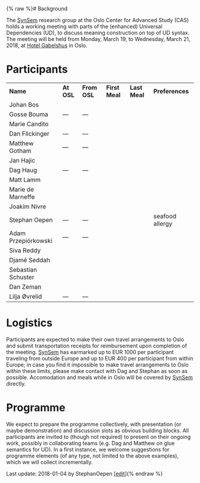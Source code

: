 {% raw %}# Background

The [SynSem](https://blog.inductorsoftware.com/docsproto/summits/SynSem) research group at the Oslo Center for Advanced
Study (CAS) holds a working meeting with parts of the (enhanced)
Universal Dependencies (UD), to discuss meaning construction on top of
UD syntax. The meeting will be held from Monday, March 19, to Wednesday,
March 21, 2018, at [Hotel
Gabelshus](https://www.nordicchoicehotels.no/hotell/norge/oslo/clarion-collection-hotel-gabelshus/?gclid=EAIaIQobChMIofbQ5_G72AIVHYuyCh3UpQKcEAAYASAAEgKUnfD_BwE)
in Oslo.

# Participants

|                     |            |              |                |               |                 |
|---------------------|------------|--------------|----------------|---------------|-----------------|
| **Name**            | **At OSL** | **From OSL** | **First Meal** | **Last Meal** | **Preferences** |
| Johan Bos           |            |              |                |               |                 |
| Gosse Bouma         | —          | —            |                |               |                 |
| Marie Candito       |            |              |                |               |                 |
| Dan Flickinger      | —          | —            |                |               |                 |
| Matthew Gotham      | —          | —            |                |               |                 |
| Jan Hajic           |            |              |                |               |                 |
| Dag Haug            | —          | —            |                |               |                 |
| Matt Lamm           |            |              |                |               |                 |
| Marie de Marneffe   |            |              |                |               |                 |
| Joakim Nivre        |            |              |                |               |                 |
| Stephan Oepen       | —          | —            |                |               | seafood allergy |
| Adam Przepiórkowski | —          | —            |                |               |                 |
| Siva Reddy          |            |              |                |               |                 |
| Djamé Seddah        |            |              |                |               |                 |
| Sebastian Schuster  |            |              |                |               |                 |
| Dan Zeman           |            |              |                |               |                 |
| Lilja Øvrelid       | —          | —            |                |               |                 |

# Logistics

Participants are expected to make their own travel arrangements to Oslo
and submit transportation receipts for reimbursement upon completion of
the meeting. [SynSem](https://blog.inductorsoftware.com/docsproto/summits/SynSem) has earmarked up to EUR 1000 per
participant traveling from outside Europe and up to EUR 400 per
participant from within Europe; in case you find it impossible to make
travel arrangements to Oslo within these limits, please make contact
with Dag and Stephan as soon as possible. Accomodation and meals while
in Oslo will be covered by [SynSem](https://blog.inductorsoftware.com/docsproto/summits/SynSem) directly.

# Programme

We expect to prepare the programme collectively, with presentation (or
maybe demonstration) and discussion slots as obvious building blocks.
All participants are invited to (though not required) to present on
their ongoing work, possibly in collaborating teams (e.g. Dag and
Matthew on glue semantics for UD). In a first instance, we welcome
suggestions for programme elements (of any type, not limited to the
above examples), which we will collect incrementally.

Last update: 2018-01-04 by StephanOepen [[edit](https://github.com/delph-in/docs/wiki/SynSem_Gabelshus/_edit)]{% endraw %}